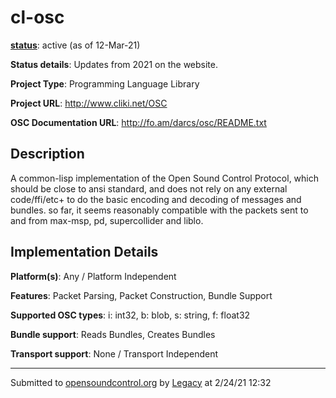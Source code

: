# cl-osc

**[status](../implementation-status.html)**: active (as of 12-Mar-21)

**Status details**: 
Updates from 2021 on the website.

**Project Type**: Programming Language Library

**Project URL**: <http://www.cliki.net/OSC>

**OSC Documentation URL**: <http://fo.am/darcs/osc/README.txt>

## Description

A common-lisp implementation of the Open Sound Control Protocol, which should be close to ansi standard, and does not rely on any external code/ffi/etc+ to do the basic encoding and decoding of messages and bundles. so far, it seems reasonably compatible with the packets sent to and from max-msp, pd, supercollider and liblo.

## Implementation Details

**Platform(s)**: Any / Platform Independent

**Features**: Packet Parsing, Packet Construction, Bundle Support

**Supported OSC types**: i: int32, b: blob, s: string, f: float32

**Bundle support**: Reads Bundles, Creates Bundles

**Transport support**: None / Transport Independent

---
Submitted to [opensoundcontrol.org](https://opensoundcontrol.org) by [Legacy](legacy-site.html) at 2/24/21 12:32

